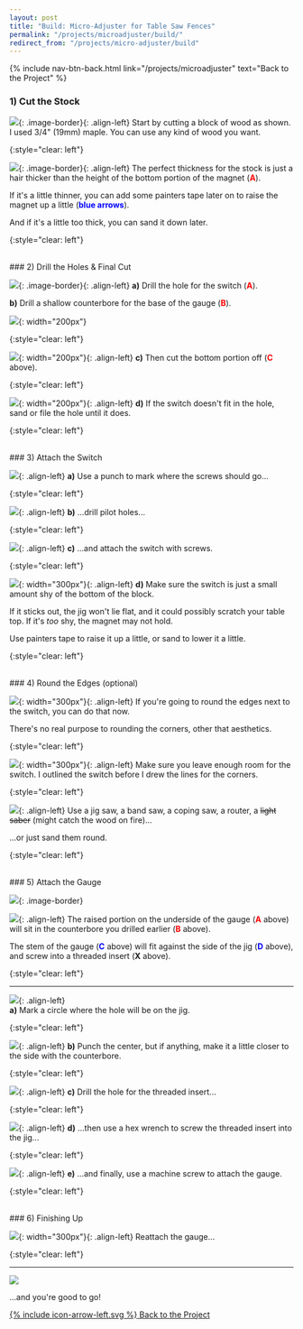 ```yaml
---
layout: post
title: "Build: Micro-Adjuster for Table Saw Fences"
permalink: "/projects/microadjuster/build/"
redirect_from: "/projects/micro-adjuster/build"
---
```

{% include nav-btn-back.html link="/projects/microadjuster" text="Back to the Project" %}

### 1) Cut the Stock

![](/projects/microadjuster/build/2019-07-08.1.02.jpg){: .image-border}{: .align-left}
Start by cutting a block of wood as shown. I used 3/4" (19mm) maple. You can use any kind of wood you want.

{:style="clear: left"}

![](/projects/microadjuster/build/2019-07-08.1.03.jpg){: .image-border}{: .align-left}
The perfect thickness for the stock is just a hair thicker than the height of the bottom portion of the magnet (<span style="color:red">**A**</span>).

If it's a little thinner, you can add some painters tape later on to raise the magnet up a little (<span style="color:blue">**blue arrows**</span>).

And if it's a little too thick, you can sand it down later.

{:style="clear: left"}

<br/>
### 2) Drill the Holes & Final Cut

![](/projects/microadjuster/build/2019-07-08.1.04.jpg){: .image-border}{: .align-left}
**a)** Drill the hole for the switch (<span style="color:red">**A**</span>).

**b)** Drill a shallow counterbore for the base of the gauge (<span style="color:red">**B**</span>).

![](/projects/microadjuster/build/2019-07-08.1.12.jpg){: width="200px"}

{:style="clear: left"}

![](/projects/microadjuster/build/2019-07-08.1.05.jpg){: width="200px"}{: .align-left}
**c)** Then cut the bottom portion off (<span style="color:red">**C**</span> above).

{:style="clear: left"}



![](/projects/microadjuster/build/2019-07-08.1.06.jpg){: width="200px"}{: .align-left}
**d)** If the switch doesn't fit in the hole, sand or file the hole until it does.

{:style="clear: left"}

<br/>
### 3) Attach the Switch

![](/projects/microadjuster/build/2019-07-08.1.07.jpg){: .align-left}
**a)** Use a punch to mark where the screws should go...

{:style="clear: left"}

![](/projects/microadjuster/build/2019-07-08.1.08.jpg){: .align-left}
**b)** ...drill pilot holes...

{:style="clear: left"}

![](/projects/microadjuster/build/2019-07-08.1.09.jpg){: .align-left}
**c)** ...and attach the switch with screws.

{:style="clear: left"}

![](/projects/microadjuster/build/2019-07-08.1.10.jpg){: width="300px"}{: .align-left}
**d)** Make sure the switch is just a small amount shy of the bottom of the block.

If it sticks out, the jig won't lie flat, and it could possibly scratch your table top. If it's *too* shy, the magnet may not hold.

Use painters tape to raise it up a little, or sand to lower it a little.

{:style="clear: left"}

<br/>
### 4) Round the Edges (optional)

![](/projects/microadjuster/build/2019-07-08.1.11.jpg){: width="300px"}{: .align-left}
If you're going to round the edges next to the switch, you can do that now.

There's no real purpose to rounding the corners, other that aesthetics.

{:style="clear: left"}

![](/projects/microadjuster/build/2019-07-08.1.13.jpg){: width="300px"}{: .align-left}
Make sure you leave enough room for the switch. I outlined the switch before I drew the lines for the corners.

{:style="clear: left"}

![](/projects/microadjuster/build/2019-07-08.1.14.jpg){: .align-left}
 Use a jig saw, a band saw, a coping saw, a router, a ~~light saber~~ (might catch the wood on fire)...

...or just sand them round.

{:style="clear: left"}

<br/>
### 5) Attach the Gauge

![](/projects/microadjuster/build/2019-07-08.1.15.jpg){: .image-border}

![](/projects/microadjuster/build/2019-07-08.1.16.jpg){: .align-left}
The raised portion on the underside of the gauge (<span style="color:red">**A**</span> above) will sit in the counterbore you drilled earlier (<span style="color:red">**B**</span> above).

The stem of the gauge (<span style="color:blue">**C**</span> above) will fit against the side of the jig (<span style="color:blue">**D**</span> above), and screw into a threaded insert (**X** above).

{:style="clear: left"}

---

![](/projects/microadjuster/build/2019-07-08.1.17.jpg){: .align-left}
<br/>
**a)** Mark a circle where the hole will be on the jig.

{:style="clear: left"}

![](/projects/microadjuster/build/2019-07-08.1.18.jpg){: .align-left}
**b)** Punch the center, but if anything, make it a little closer to the side with the counterbore.

{:style="clear: left"}

![](/projects/microadjuster/build/2019-07-08.1.19.jpg){: .align-left}
**c)** Drill the hole for the threaded insert...

{:style="clear: left"}

![](/projects/microadjuster/build/2019-07-08.1.20.jpg){: .align-left}
**d)** ...then use a hex wrench to screw the threaded insert into the jig...

{:style="clear: left"}

![](/projects/microadjuster/build/2019-07-08.1.21.jpg){: .align-left}
**e)** ...and finally, use a machine screw to attach the gauge.

{:style="clear: left"}

<br/>
### 6) Finishing Up

![](/projects/microadjuster/build/2019-07-08.1.22.jpg){: width="300px"}{: .align-left}
Reattach the gauge...

{:style="clear: left"}

---

![](/projects/microadjuster/build/2019-07-08.1.23.jpg)

...and you're good to go!

<a href="/projects/microadjuster" class="btn no-bold"><span class="icon icon-left">{% include icon-arrow-left.svg %}</span> Back to the Project</a>
